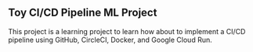 ## Toy CI/CD Pipeline ML Project

This project is a learning project to learn how about to implement a CI/CD pipeline using GitHub, CircleCI, Docker, and Google Cloud Run.